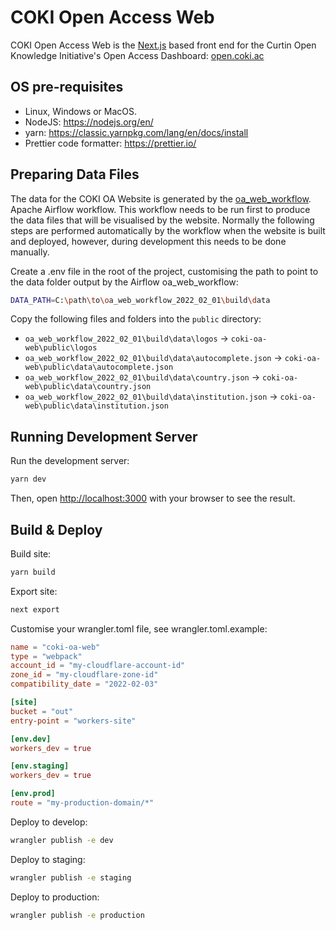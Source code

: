 # COKI Open Access Web
COKI Open Access Web is the [Next.js](https://nextjs.org/) based front end for the Curtin Open Knowledge Initiative's
Open Access Dashboard: [open.coki.ac](https://open.coki.ac/)

## OS pre-requisites
* Linux, Windows or MacOS.
* NodeJS: https://nodejs.org/en/
* yarn: https://classic.yarnpkg.com/lang/en/docs/install
* Prettier code formatter: https://prettier.io/

## Preparing Data Files
The data for the COKI OA Website is generated by the [oa_web_workflow](https://github.com/The-Academic-Observatory/academic-observatory-workflows/blob/develop/academic_observatory_workflows/workflows/oa_web_workflow.py).
Apache Airflow workflow. This workflow needs to be run first to produce the data files that will be visualised by the 
website. Normally the following steps are performed automatically by the workflow when the website is built and 
deployed, however, during development this needs to be done manually.

Create a .env file in the root of the project, customising the path to point to the data folder output by the 
Airflow oa_web_workflow:
```bash
DATA_PATH=C:\path\to\oa_web_workflow_2022_02_01\build\data
```

Copy the following files and folders into the `public` directory:
* `oa_web_workflow_2022_02_01\build\data\logos` -> `coki-oa-web\public\logos`
* `oa_web_workflow_2022_02_01\build\data\autocomplete.json` -> `coki-oa-web\public\data\autocomplete.json`
* `oa_web_workflow_2022_02_01\build\data\country.json` -> `coki-oa-web\public\data\country.json`
* `oa_web_workflow_2022_02_01\build\data\institution.json` -> `coki-oa-web\public\data\institution.json`

## Running Development Server
Run the development server:
```bash
yarn dev
```

Then, open [http://localhost:3000](http://localhost:3000) with your browser to see the result.

## Build & Deploy
Build site:
```bash
yarn build
```

Export site:
```bash
next export
```

Customise your wrangler.toml file, see wrangler.toml.example:
```toml
name = "coki-oa-web"
type = "webpack"
account_id = "my-cloudflare-account-id"
zone_id = "my-cloudflare-zone-id"
compatibility_date = "2022-02-03"

[site]
bucket = "out"
entry-point = "workers-site"

[env.dev]
workers_dev = true

[env.staging]
workers_dev = true

[env.prod]
route = "my-production-domain/*"
```

Deploy to develop:
```bash
wrangler publish -e dev
```

Deploy to staging:
```bash
wrangler publish -e staging
```

Deploy to production:
```bash
wrangler publish -e production
```
